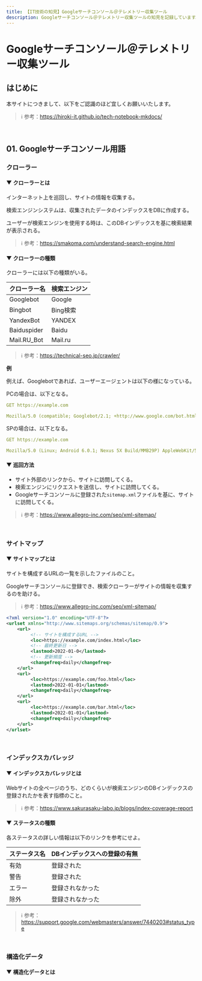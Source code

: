 ```yaml
---
title: 【IT技術の知見】Googleサーチコンソール＠テレメトリー収集ツール
description: Googleサーチコンソール＠テレメトリー収集ツールの知見を記録しています。
---
```


# Googleサーチコンソール＠テレメトリー収集ツール

## はじめに

本サイトにつきまして、以下をご認識のほど宜しくお願いいたします。



> ℹ️ 参考：https://hiroki-it.github.io/tech-notebook-mkdocs/

<br>

## 01. Googleサーチコンソール用語

### クローラー

#### ▼ クローラーとは

インターネット上を巡回し、サイトの情報を収集する。

検索エンジンシステムは、収集されたデータのインデックスをDBに作成する。

ユーザーが検索エンジンを使用する時は、このDBインデックスを基に検索結果が表示される。



> ℹ️ 参考：https://smakoma.com/understand-search-engine.html

#### ▼ クローラーの種類

クローラーには以下の種類がいる。




| クローラー名     | 検索エンジン |
|:------------|:---------|
| Googlebot   | Google   |
| Bingbot     | Bing検索 |
| YandexBot   | YANDEX   |
| Baiduspider | Baidu    |
| Mail.RU_Bot | Mail.ru  |


> ℹ️ 参考：https://technical-seo.jp/crawler/




**例**

例えば、Googlebotであれば、ユーザーエージェントは以下の様になっている。


PCの場合は、以下となる。

```yaml
GET https://example.com

Mozilla/5.0 (compatible; Googlebot/2.1; +http://www.google.com/bot.html)
```

SPの場合は、以下となる。

```yaml
GET https://example.com

Mozilla/5.0 (Linux; Android 6.0.1; Nexus 5X Build/MMB29P) AppleWebKit/537.36 (KHTML, like Gecko) Chrome/80.0.3987.92 Mobile Safari/537.36 (compatible; Googlebot/2.1; +http://www.google.com/bot.html)
```

#### ▼ 巡回方法

- サイト外部のリンクから、サイトに訪問してくる。
- 検索エンジンにリクエストを送信し、サイトに訪問してくる。
- Googleサーチコンソールに登録された```sitemap.xml```ファイルを基に、サイトに訪問してくる。

> ℹ️ 参考：https://www.allegro-inc.com/seo/xml-sitemap/

<br>

### サイトマップ

#### ▼ サイトマップとは

サイトを構成するURLの一覧を示したファイルのこと。

Googleサーチコンソールに登録でき、検索クローラーがサイトの情報を収集するのを助ける。



> ℹ️ 参考：https://www.allegro-inc.com/seo/xml-sitemap/

```xml
<?xml version="1.0" encoding="UTF-8"?>
<urlset xmlns="http://www.sitemaps.org/schemas/sitemap/0.9">
    <url>
         <!-- サイトを構成するURL -->
         <loc>https://example.com/index.html</loc>
         <!-- 最終更新日 -->
         <lastmod>2022-01-0</lastmod>
         <!-- 更新頻度 -->
         <changefreq>daily</changefreq>
    </url>
    <url>
         <loc>https://example.com/foo.html</loc>
         <lastmod>2022-01-01</lastmod>
         <changefreq>daily</changefreq>
    </url>
    <url>
         <loc>https://example.com/bar.html</loc>
         <lastmod>2022-01-01</lastmod>
         <changefreq>daily</changefreq>
    </url>
</urlset>
```

<br>

### インデックスカバレッジ

#### ▼ インデックスカバレッジとは

Webサイトの全ページのうち、どのくらいが検索エンジンのDBインデックスの登録されたかを表す指標のこと。



> ℹ️ 参考：https://www.sakurasaku-labo.jp/blogs/index-coverage-report

#### ▼ ステータスの種類

各ステータスの詳しい情報は以下のリンクを参考にせよ。




| ステータス名 | DBインデックスへの登録の有無 |
|---------|-------------------|
| 有効    | 登録された             |
| 警告    | 登録された             |
| エラー     | 登録されなかった          |
| 除外    | 登録されなかった          |

> ℹ️ 参考：https://support.google.com/webmasters/answer/7440203#status_type

<br>

### 構造化データ

#### ▼ 構造化データとは

<br>
